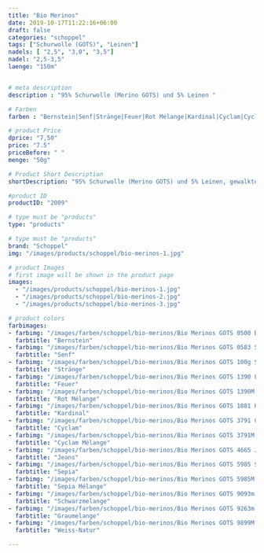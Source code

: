 ```yaml
---
title: "Bio Merinos"
date: 2019-10-17T11:22:16+06:00
draft: false
categories: "schoppel"
tags: ["Schurwolle (GOTS)", "Leinen"]
nadels: [ "2,5", "3,0", "3,5"]
nadel: "2,5-3,5" 
laenge: "150m"	


# meta description
description : "95% Schurwolle (Merino GOTS) und 5% Leinen "

# Farben
farben : "Bernstein|Senf|Stränge|Feuer|Rot Mélange|Kardinal|Cyclam|Cyclam Mélange|Jeans|Sepia|Sepia Mélange|Schwarzmelange|Graumelange|Weiss-Natur"

# product Price
dprice: "7,50"
price: "7.5"
priceBefore: " "
menge: "50g"

# Product Short Description
shortDescription: "95% Schurwolle (Merino GOTS) und 5% Leinen, gewalktes und weiches Allround-Garn"

#product ID
productID: "2009"

# type must be "products"
type: "products"

# type must be "products"
brand: "Schoppel"
img: "/images/products/schoppel/bio-merinos-1.jpg"   

# product Images
# first image will be shown in the product page
images:
  - "/images/products/schoppel/bio-merinos-1.jpg"
  - "/images/products/schoppel/bio-merinos-2.jpg"
  - "/images/products/schoppel/bio-merinos-3.jpg"

# product colors
farbimages:
- farbimg: "/images/farben/schoppel/bio-merinos/Bio Merinos GOTS 0500 Bernstein.jpg"	
  farbtitle: "Bernstein"
- farbimg: "/images/farben/schoppel/bio-merinos/Bio Merinos GOTS 0583 Senf.jpg"	
  farbtitle: "Senf"
- farbimg: "/images/farben/schoppel/bio-merinos/Bio Merinos GOTS 100g Stränge.jpg"	
  farbtitle: "Stränge"
- farbimg: "/images/farben/schoppel/bio-merinos/Bio Merinos GOTS 1390 Feuer.jpg"	
  farbtitle: "Feuer"
- farbimg: "/images/farben/schoppel/bio-merinos/Bio Merinos GOTS 1390M Rot Mélange.jpg"	
  farbtitle: "Rot Mélange"
- farbimg: "/images/farben/schoppel/bio-merinos/Bio Merinos GOTS 1881 Kardinal.jpg"	
  farbtitle: "Kardinal"
- farbimg: "/images/farben/schoppel/bio-merinos/Bio Merinos GOTS 3791 Cyclam.jpg"	
  farbtitle: "Cyclam"
- farbimg: "/images/farben/schoppel/bio-merinos/Bio Merinos GOTS 3791M Cyclam Mélange.jpg"	
  farbtitle: "Cyclam Mélange"
- farbimg: "/images/farben/schoppel/bio-merinos/Bio Merinos GOTS 4665 Jeans.jpg"	
  farbtitle: "Jeans"
- farbimg: "/images/farben/schoppel/bio-merinos/Bio Merinos GOTS 5985 Sepia.jpg"	
  farbtitle: "Sepia"
- farbimg: "/images/farben/schoppel/bio-merinos/Bio Merinos GOTS 5985M Sepia Mélange.jpg"	
  farbtitle: "Sepia Mélange"
- farbimg: "/images/farben/schoppel/bio-merinos/Bio Merinos GOTS 9093m Schwarzmelange.jpg"	
  farbtitle: "Schwarzmelange"
- farbimg: "/images/farben/schoppel/bio-merinos/Bio Merinos GOTS 9263m Graumelange.jpg"	
  farbtitle: "Graumelange"
- farbimg: "/images/farben/schoppel/bio-merinos/Bio Merinos GOTS 9899M Weiss-Natur.jpg"	
  farbtitle: "Weiss-Natur"

---
```




